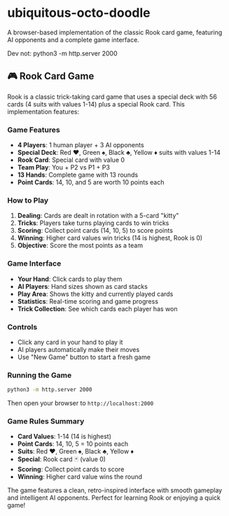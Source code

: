 # ubiquitous-octo-doodle
A browser-based implementation of the classic Rook card game, featuring AI opponents and a complete game interface.

Dev not: python3 -m http.server 2000

## 🎮 Rook Card Game

Rook is a classic trick-taking card game that uses a special deck with 56 cards (4 suits with values 1-14) plus a special Rook card. This implementation features:

### Game Features
- **4 Players**: 1 human player + 3 AI opponents
- **Special Deck**: Red ♥, Green ♠, Black ♣, Yellow ♦ suits with values 1-14
- **Rook Card**: Special card with value 0
- **Team Play**: You + P2 vs P1 + P3
- **13 Hands**: Complete game with 13 rounds
- **Point Cards**: 14, 10, and 5 are worth 10 points each

### How to Play
1. **Dealing**: Cards are dealt in rotation with a 5-card "kitty"
2. **Tricks**: Players take turns playing cards to win tricks
3. **Scoring**: Collect point cards (14, 10, 5) to score points
4. **Winning**: Higher card values win tricks (14 is highest, Rook is 0)
5. **Objective**: Score the most points as a team

### Game Interface
- **Your Hand**: Click cards to play them
- **AI Players**: Hand sizes shown as card stacks
- **Play Area**: Shows the kitty and currently played cards
- **Statistics**: Real-time scoring and game progress
- **Trick Collection**: See which cards each player has won

### Controls
- Click any card in your hand to play it
- AI players automatically make their moves
- Use "New Game" button to start a fresh game

### Running the Game
```bash
python3 -m http.server 2000
```
Then open your browser to `http://localhost:2000`

### Game Rules Summary
- **Card Values**: 1-14 (14 is highest)
- **Point Cards**: 14, 10, 5 = 10 points each
- **Suits**: Red ♥, Green ♠, Black ♣, Yellow ♦
- **Special**: Rook card 🃏 (value 0)
- **Scoring**: Collect point cards to score
- **Winning**: Higher card value wins the round

The game features a clean, retro-inspired interface with smooth gameplay and intelligent AI opponents. Perfect for learning Rook or enjoying a quick game!